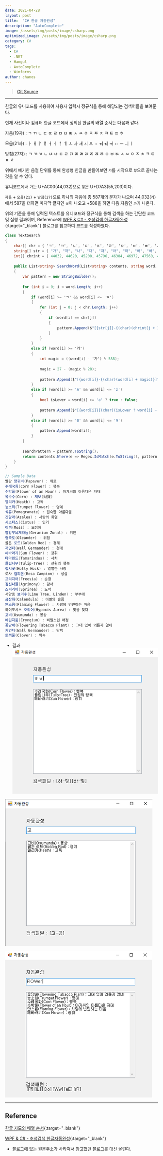```yaml
---
date: 2021-04-28
layout: post
title:  "C# 한글 자동완성"
description: "AutoComplete"
image: /assets/img/posts/image/csharp.png
optimized_image: /assets/img/posts/image/csharp.png
category: C#
tags:
  - C#
  - .NET
  - Hangul
  - AutoComplete
  - Winforms
author: chanos
---
```

>[Git Source](https://github.com/chanos-dev/blogcode/tree/master/21-0428)

--- 

한글의 유니코드를 사용하여 사용자 입력시 정규식을 통해 해당되는 검색어들을 보여준다.

현재 사전이나 컴퓨터 한글 코드에서 정의된 한글의 배열 순서는 다음과 같다.

자음(19자) : ㄱ ㄲ ㄴ ㄷ ㄸ ㄹ ㅁ ㅂ ㅃ ㅅ ㅆ ㅇ ㅈ ㅉ ㅊ ㅋ ㅌ ㅍ ㅎ

모음(21자) : ㅏ ㅐ ㅑ ㅒ ㅓ ㅔ ㅕ ㅖ ㅗ ㅘ ㅙ ㅚ ㅛ ㅜ ㅝ ㅞ ㅟ ㅠ ㅡ ㅢ ㅣ

받침(27자) : ㄱ ㄲ ㄳ ㄴ ㄵ ㄶ ㄷ ㄹ ㄺ ㄻ ㄼ ㄽ ㄾ ㄿ ㅀ ㅁ ㅂ ㅄ ㅅ ㅆ ㅇ ㅈ ㅊ ㅋ ㅌ ㅍ ㅎ

위에서 얘기한 음절 단위를 통해 완성형 한글을 만들어보면 `가`를 시작으로 `힣`으로 끝나는 것을 알 수 있다.

유니코드에서 `가`는 U+AC00(44,032)으로 `힣`은 U+D7A3(55,203)이다.

`자음` + `모음(21)` + `받침(27)`으로 하나의 자음에 총 587개의 문자가 나오며 44,032(`가`)에서 587을 더하면 마지막 글자인 `깋`이 나오고 +588을 하면 다음 자음인 `까`가 나온다.

위의 기준을 통해 입력된 텍스트를 유니코드와 정규식을 통해 검색을 하는 간단한 코드 및 실행 결과이며, Reference에 [WPF & C# - 초성검색 한글자동완성](https://insurang.tistory.com/364){:target="_blank"} 블로그를 참고하여 코드를 작성하였다.

```c#
class TextSearch
{
    char[] chr = { 'ㄱ', 'ㄲ', 'ㄴ', 'ㄷ', 'ㄸ', 'ㄹ', 'ㅁ', 'ㅂ', 'ㅃ', 'ㅅ', 'ㅆ', 'ㅇ', 'ㅈ', 'ㅉ', 'ㅊ', 'ㅋ', 'ㅌ', 'ㅍ', 'ㅎ' };
    string[] str = { "가", "까", "나", "다", "따", "라", "마", "바", "빠", "사", "싸", "아", "자", "짜", "차", "카", "타", "파", "하" }; 
    int[] chrint = { 44032, 44620, 45208, 45796, 46384, 46972, 47560, 48148, 48736, 49324, 49912, 50500, 51088, 51676, 52264, 52852, 53440, 54028, 54616, 55204 }; 

    public List<string> SearchWord(List<string> contents, string word, out string searchPattern)
    {
        var pattern = new StringBuilder(); 

        for (int i = 0; i < word.Length; i++)
        { 
            if (word[i] >= 'ㄱ' && word[i] <= 'ㅎ')
            {
                for (int j = 0; j < chr.Length; j++)
                {
                    if (word[i] == chr[j])
                    { 
                        pattern.Append($"[{str[j]}-{(char)(chrint[j + 1] - 1)}]");
                    }
                }
            } 
            else if (word[i] >= '가')
            {
                int magic = ((word[i] - '가') % 588);

                magic = 27 - (magic % 28);

                pattern.Append($"[{word[i]}-{(char)(word[i] + magic)}]"); 
            }  
            else if (word[i] >= 'A' && word[i] <= 'z')
            { 
                bool isLower = word[i] >= 'a' ? true : false;

                pattern.Append($"[{word[i]}{(char)(isLower ? word[i] - 32 : word[i] + 32)}]");
            } 
            else if (word[i] >= '0' && word[i] <= '9')
            {
                pattern.Append(word[i]);
            }
        }

        searchPattern = pattern.ToString();
        return contents.Where(e => Regex.IsMatch(e.ToString(), pattern.ToString())).ToList();
    }
}
```

```c#
// Sample Data
빨강 양귀비(Papaver) : 위로
수레국화(Corn Flower) : 행복
수박풀(Flower of an Hour) : 아가씨의 아름다운 자태
옥수수(Corn) : 재보(財寶)
엘리카(Heath) : 고독
능소화(Trumpet Flower) : 명예
석류(Pomagranate) : 원숙한 아름다움
진달래(Azalea) : 사랑의 희열
시스터스(Cistus) : 인기
이끼(Moss) : 모성애
빨강무늬제라늄(Geranium Zonal) : 위안
협죽도(Oleander) : 위험
골든 로드(Golden Rod) : 경계
저먼더(Wall Germander) : 경애
해바라기(Sun Flower) : 광휘
타마린드(Tamarindus) : 사치
튤립나무(Tulip-Tree) : 전원의 행복
접시꽃(Holly Hock) : 열렬한 사랑
로사 캠피온(Rosa Campion) : 성실
프리지아(Freesia) : 순결
짚신나물(Agrimony) : 감사
스피리아(Sprirea) : 노력
서양종 보리수(Lime Tree, Linden) : 부부애
금잔화(Calendula) : 이별의 슬픔
안스륨(Flaming Flower) : 사랑에 번민하는 마음
하이포시스 오리어(Hypoxis Aurea) : 빛을 찾다
고비(Osumunda) : 몽상
에린지움(Eryngium) : 비밀스런 애정
꽃담배(Flowering Tabacco Plant) : 그대 있어 외롭지 않네
저먼더(Wall Germander) : 담백
토끼풀(Clover) : 약속
```

- 결과
![result1](/assets/img/posts/2021-04-28/result1.png)

![result2](/assets/img/posts/2021-04-28/result2.png)

![result3](/assets/img/posts/2021-04-28/result3.png)

---

## Reference

[한글 자모의 배열 순서](https://www.korean.go.kr/nkview/news/12/128.htm){:target="_blank"}

[WPF & C# - 초성검색 한글자동완성](https://insurang.tistory.com/364){:target="_blank"}

- 블로그에 있는 원문주소가 사라져서 참고했던 블로그를 대신 올린다.